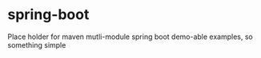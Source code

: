 # spring-boot
Place holder for maven mutli-module spring boot demo-able examples, so something simple
